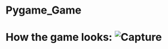 # Pygame_Game
# How the game looks: ![Capture](https://github.com/Bosspro2728/Pygame_Game/assets/122049397/9d1c8647-90c2-4fd4-a826-9f57a857d9d0)
